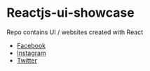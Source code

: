# Reactjs-ui-showcase

Repo contains UI / websites created with React

- [Facebook](https://github.com/itsmanojb/reactjs-ui-showcase/tree/main/facebook-home) 
- [Instagram](https://github.com/itsmanojb/reactjs-ui-showcase/tree/main/instagram-home)
- [Twitter](https://github.com/itsmanojb/reactjs-ui-showcase/tree/main/twitter-home)
